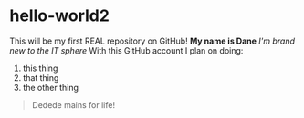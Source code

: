 # hello-world2
This will be my first REAL repository on GitHub!
**My name is Dane**
*I'm brand new to the IT sphere*
With this GitHub account I plan on doing:
1. this thing
2. that thing
3. the other thing
>Dedede mains for life!
